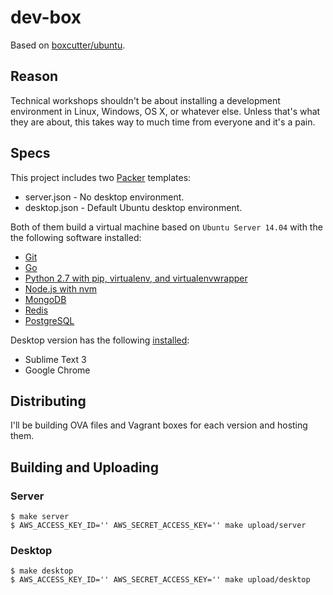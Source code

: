 # dev-box

Based on [boxcutter/ubuntu](https://github.com/boxcutter/ubuntu).

## Reason

Technical workshops shouldn't be about installing a development environment in Linux, Windows, OS X, or whatever else. Unless that's what they are about, this takes way to much time from everyone and it's a pain.

## Specs

This project includes two [Packer](https://packer.io/) templates:

- server.json - No desktop environment.
- desktop.json - Default Ubuntu desktop environment.

Both of them build a virtual machine based on `Ubuntu Server 14.04` with the the following software installed:

- [Git](https://github.com/jpadilla/dev-box/blob/master/script/provisioning/git.sh)
- [Go](https://github.com/jpadilla/dev-box/blob/master/script/provisioning/go.sh)
- [Python 2.7 with pip, virtualenv, and virtualenvwrapper](https://github.com/jpadilla/dev-box/blob/master/script/provisioning/python.sh)
- [Node.js with nvm](https://github.com/jpadilla/dev-box/blob/master/script/provisioning/node.sh)
- [MongoDB](https://github.com/jpadilla/dev-box/blob/master/script/provisioning/mongodb.sh)
- [Redis](https://github.com/jpadilla/dev-box/blob/master/script/provisioning/redis.sh)
- [PostgreSQL](https://github.com/jpadilla/dev-box/blob/master/script/provisioning/postgresql.sh)

Desktop version has the following [installed](https://github.com/jpadilla/dev-box/blob/master/script/provisioning/desktop-apps.sh):

- Sublime Text 3
- Google Chrome

## Distributing

I'll be building OVA files and Vagrant boxes for each version and hosting them.

## Building and Uploading

### Server

```
$ make server
$ AWS_ACCESS_KEY_ID='' AWS_SECRET_ACCESS_KEY='' make upload/server
```

### Desktop

```
$ make desktop
$ AWS_ACCESS_KEY_ID='' AWS_SECRET_ACCESS_KEY='' make upload/desktop
```

